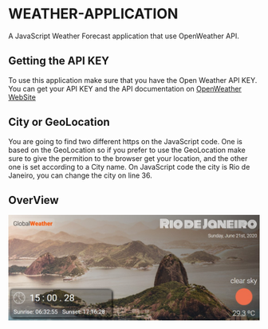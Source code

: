 # WEATHER-APPLICATION
A JavaScript Weather Forecast application that use OpenWeather API.


## Getting the API KEY

To use this application make sure that you have the Open Weather API KEY.
You can get your API KEY and the API documentation on [OpenWeather WebSite](https://openweathermap.org/)

## City or GeoLocation

You are going to find two different https on the JavaScript code. One is based on the GeoLocation so if you prefer to use the GeoLocation make sure to give the permition to the browser get your location, and the other one is set according to a City name. On JavaScript code the city is Rio de Janeiro, you can change the city on line 36.

## OverView

![Weather application view](https://github.com/gabrielmxavier/WEATHER-APPLICATION/blob/master/App%20view.jpg)

